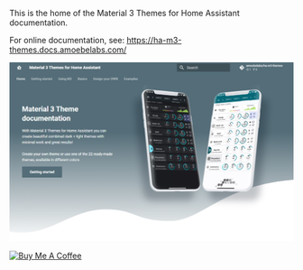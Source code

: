 This is the home of the Material 3 Themes for Home Assistant documentation.

For online documentation, see: https://ha-m3-themes.docs.amoebelabs.com/

![frontpage](m3-frontpage.png)


<a href="https://www.buymeacoffee.com/amoebelabs" target="_blank"><img src="https://cdn.buymeacoffee.com/buttons/v2/default-yellow.png" alt="Buy Me A Coffee" style="height: 60px !important;width: 217px !important;" ></a>